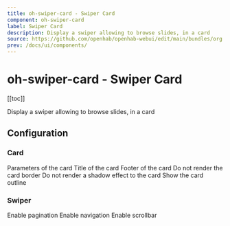 ```yaml
---
title: oh-swiper-card - Swiper Card
component: oh-swiper-card
label: Swiper Card
description: Display a swiper allowing to browse slides, in a card
source: https://github.com/openhab/openhab-webui/edit/main/bundles/org.openhab.ui/doc/components/oh-swiper-card.md
prev: /docs/ui/components/
---
```


# oh-swiper-card - Swiper Card

<!-- Put a screenshot here if relevant:
![](./images/oh-swiper-card/header.jpg)
-->

[[toc]]

<!-- Note: you can overwrite the definition-provided description and add your own intro/additional sections instead -->
<!-- DO NOT REMOVE the following comments if you intend to keep the definition-provided description -->
<!-- GENERATED componentDescription -->
Display a swiper allowing to browse slides, in a card
<!-- GENERATED /componentDescription -->

## Configuration

<!-- DO NOT REMOVE the following comments -->
<!-- GENERATED props -->
### Card
<div class="props">
<PropGroup name="card" label="Card">
  Parameters of the card
<PropBlock type="TEXT" name="title" label="Title">
  <PropDescription>
    Title of the card
  </PropDescription>
</PropBlock>
<PropBlock type="TEXT" name="footer" label="Footer text">
  <PropDescription>
    Footer of the card
  </PropDescription>
</PropBlock>
<PropBlock type="BOOLEAN" name="noBorder" label="No Border">
  <PropDescription>
    Do not render the card border
  </PropDescription>
</PropBlock>
<PropBlock type="BOOLEAN" name="noShadow" label="No Shadow">
  <PropDescription>
    Do not render a shadow effect to the card
  </PropDescription>
</PropBlock>
<PropBlock type="BOOLEAN" name="outline" label="Outline">
  <PropDescription>
    Show the card outline
  </PropDescription>
</PropBlock>
</PropGroup>
</div>

### Swiper
<div class="props">
<PropGroup name="swiper" label="Swiper">
<PropBlock type="BOOLEAN" name="pagination" label="Pagination">
  <PropDescription>
    Enable pagination
  </PropDescription>
</PropBlock>
<PropBlock type="BOOLEAN" name="navigation" label="Navigation">
  <PropDescription>
    Enable navigation
  </PropDescription>
</PropBlock>
<PropBlock type="BOOLEAN" name="scrollbar" label="Scrollbar">
  <PropDescription>
    Enable scrollbar
  </PropDescription>
</PropBlock>
</PropGroup>
</div>


<!-- GENERATED /props -->

<!-- If applicable describe how properties are forwarded to a underlying component from Framework7, ECharts, etc.:
### Inherited Properties

-->

<!-- If applicable describe the slots recognized by the component and what they represent:
### Slots

#### `default`

The contents of the oh-swiper-card.

-->

<!-- Add as many examples as desired - put the YAML in a details container when it becomes too long (~150/200+ lines):
## Examples

### Example 1

![](./images/oh-swiper-card/example1.jpg)

```yaml
component: oh-swiper-card
config:
  prop1: value1
  prop2: value2
```

### Example 2

![](./images/oh-swiper-card/example2.jpg)

::: details YAML
```yaml
component: oh-swiper-card
config:
  prop1: value1
  prop2: value2
slots
```
:::

-->

<!-- Try to clean up URLs to the forum (https://community.openhab.org/t/<threadID>[/<postID>] should suffice)
## Community Resources

- [Community Post 1](https://community.openhab.org/t/12345)
- [Community Post 2](https://community.openhab.org/t/23456)
-->
